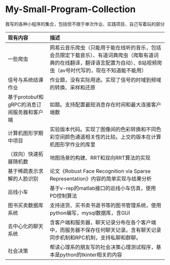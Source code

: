 # My-Small-Program-Collection
我写的各种小程序的集合，包括但不限于单次作业、实践项目、自己写着玩的部分


|现有内容|描述|
|:-|:-|
|一些爬虫|网易云音乐爬虫（只能用于能在线听的音乐，包括会员限定下载音乐）、有道词典爬虫（爬取有道词典的在线翻译，翻译语言配置为自动）、B站视频爬虫（av号时代写的，现在不知道能不能用）
|信号与系统结课作业|作业题，没有实际用途。实现了信号的时域到频域的转换、采样和还原|
|基于protobuf和gRPC的消息订阅服务器和客户端|如题。支持配置最短消息存在时间和最大连接客户端数|
|计算机图形学期中项目|实验版本代码。实现了图像间的色彩转换和不同色彩空间颜色通道相关性的比较。上交的版本在计算机图形学作业的库里|
|（双向）快速拓展随机数|地图场景的构建、RRT和双向RRT算法的实现|
|基于稀疏表示求解的人脸识别|论文《Robust Face Recognition via Sparse Representation》内容的简单实现与结果分析|
|巡线小车|基于v-rep的matlab接口的巡线小车仿真，使用PD控制算法|
|图书买卖数据库系统|支持进货、买书卖书退书等的图书管理系统，使用python编写，mysql数据库，含GUI|
|去中心化的聊天系统|含客户端和服务器，聊天记录分布在各个客户端中，而服务器不保存任何聊天记录。含有聊天记录同步机制和RPC机制，支持私聊和群聊。|
|社会决策|帮读心理系的朋友写的社会决策心理测试程序，基本是python的tkinter相关的内容|
